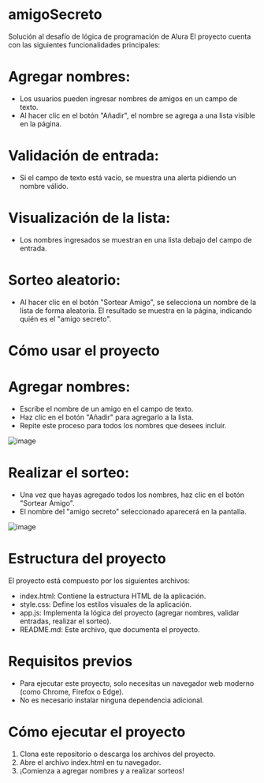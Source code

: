 # amigoSecreto
Solución al desafío de lógica de programación de Alura
El proyecto cuenta con las siguientes funcionalidades principales:

# Agregar nombres:
- Los usuarios pueden ingresar nombres de amigos en un campo de texto.
- Al hacer clic en el botón "Añadir", el nombre se agrega a una lista visible en la página.
# Validación de entrada:
- Si el campo de texto está vacío, se muestra una alerta pidiendo un nombre válido.
# Visualización de la lista:
- Los nombres ingresados se muestran en una lista debajo del campo de entrada.
# Sorteo aleatorio:
- Al hacer clic en el botón "Sortear Amigo", se selecciona un nombre de la lista de forma aleatoria.
El resultado se muestra en la página, indicando quién es el "amigo secreto".

# Cómo usar el proyecto 
# Agregar nombres:
- Escribe el nombre de un amigo en el campo de texto.
- Haz clic en el botón "Añadir" para agregarlo a la lista.
- Repite este proceso para todos los nombres que desees incluir.

![image](https://github.com/user-attachments/assets/4795c963-fdf2-4a1f-8892-d40cc54005a1)

# Realizar el sorteo:
- Una vez que hayas agregado todos los nombres, haz clic en el botón "Sortear Amigo".
- El nombre del "amigo secreto" seleccionado aparecerá en la pantalla.

![image](https://github.com/user-attachments/assets/18323c08-bdfe-4e70-ad55-c14b16139b37)

# Estructura del proyecto 
El proyecto está compuesto por los siguientes archivos:
- index.html: Contiene la estructura HTML de la aplicación.
- style.css: Define los estilos visuales de la aplicación.
- app.js: Implementa la lógica del proyecto (agregar nombres, validar entradas, realizar el sorteo).
- README.md: Este archivo, que documenta el proyecto.

# Requisitos previos 
- Para ejecutar este proyecto, solo necesitas un navegador web moderno (como Chrome, Firefox o Edge). 
- No es necesario instalar ninguna dependencia adicional.

# Cómo ejecutar el proyecto 
1. Clona este repositorio o descarga los archivos del proyecto.
2. Abre el archivo index.html en tu navegador.
3. ¡Comienza a agregar nombres y a realizar sorteos!
